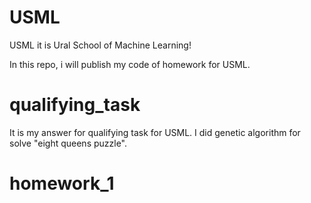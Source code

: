 # USML

USML it is Ural School of Machine Learning!

In this repo, i will publish my code of homework for USML.

# qualifying_task

It is my answer for qualifying task for USML. I did genetic algorithm for solve "eight queens puzzle".

# homework_1
